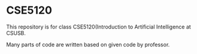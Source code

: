 # CSE5120
This repository is for class CSE5120(Introduction to Artificial Intelligence at CSUSB.


Many parts of code are written based on given code by professor.
